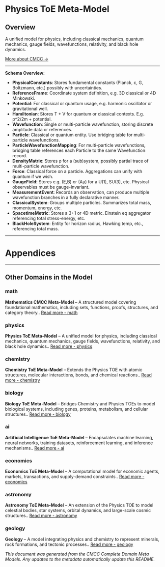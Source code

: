 # Physics ToE Meta-Model
### 

## Overview
A unified model for physics, including classical mechanics, quantum mechanics, gauge fields, wavefunctions, relativity, and black hole dynamics.


[More about CMCC →](../README.md)

---

  
**Schema Overview:**
- **PhysicalConstants**: Stores fundamental constants (Planck, c, G, Boltzmann, etc.) possibly with uncertainties.
- **ReferenceFrame**: Coordinate system definition, e.g. 3D classical or 4D Minkowski.
- **Potential**: For classical or quantum usage, e.g. harmonic oscillator or gravitational well.
- **Hamiltonian**: Stores T + V for quantum or classical contexts. E.g. p^2/2m + potential.
- **Wavefunction**: Single or multi-particle wavefunction, storing discrete amplitude data or references.
- **Particle**: Classical or quantum entity. Use bridging table for multi-particle wavefunctions.
- **ParticleWavefunctionMapping**: For multi-particle wavefunctions, bridging table references each Particle to the same Wavefunction record.
- **DensityMatrix**: Stores ρ for a (sub)system, possibly partial trace of multi-particle wavefunction.
- **Force**: Classical force on a particle. Aggregations can unify with quantum if we wish.
- **GaugeField**: Stores e.g. (E,B) or (Aμ) for a U(1), SU(3), etc. Physical observables must be gauge-invariant.
- **MeasurementEvent**: Records an observation, can produce multiple wavefunction branches in a fully declarative manner.
- **ClassicalSystem**: Groups multiple particles. Summarizes total mass, momentum, energy, etc.
- **SpacetimeMetric**: Stores a 3+1 or 4D metric. Einstein eq aggregator referencing total stress-energy, etc.
- **BlackHoleSystem**: Entity for horizon radius, Hawking temp, etc., referencing total mass.



---
# Appendices
---

## Other Domains in the Model

  ### math
**Mathematics CMCC Meta-Model** – A structured model covering foundational mathematics, including sets, functions, proofs, structures, and category theory.. [Read more - math]()
  ### physics
**Physics ToE Meta-Model** – A unified model for physics, including classical mechanics, quantum mechanics, gauge fields, wavefunctions, relativity, and black hole dynamics.. [Read more - physics]()
  ### chemistry
**Chemistry ToE Meta-Model** – Extends the Physics TOE with atomic structures, molecular interactions, bonds, and chemical reactions.. [Read more - chemistry]()
  ### biology
**Biology ToE Meta-Model** – Bridges Chemistry and Physics TOEs to model biological systems, including genes, proteins, metabolism, and cellular structures.. [Read more - biology]()
  ### ai
**Artificial Intelligence ToE Meta-Model** – Encapsulates machine learning, neural networks, training datasets, reinforcement learning, and inference mechanisms.. [Read more - ai]()
  ### economics
**Economics ToE Meta-Model** – A computational model for economic agents, markets, transactions, and supply-demand constraints.. [Read more - economics]()
  ### astronomy
**Astronomy ToE Meta-Model** – An extension of the Physics TOE to model celestial bodies, star systems, orbital dynamics, and large-scale cosmic structures.. [Read more - astronomy]()
  ### geology
**Geology** – A model integrating physics and chemistry to represent minerals, rock formations, and tectonic processes.. [Read more - geology]()

*This document was generated from the CMCC Complete Domain Meta Models. Any updates to the metadata automatically update this README.*
